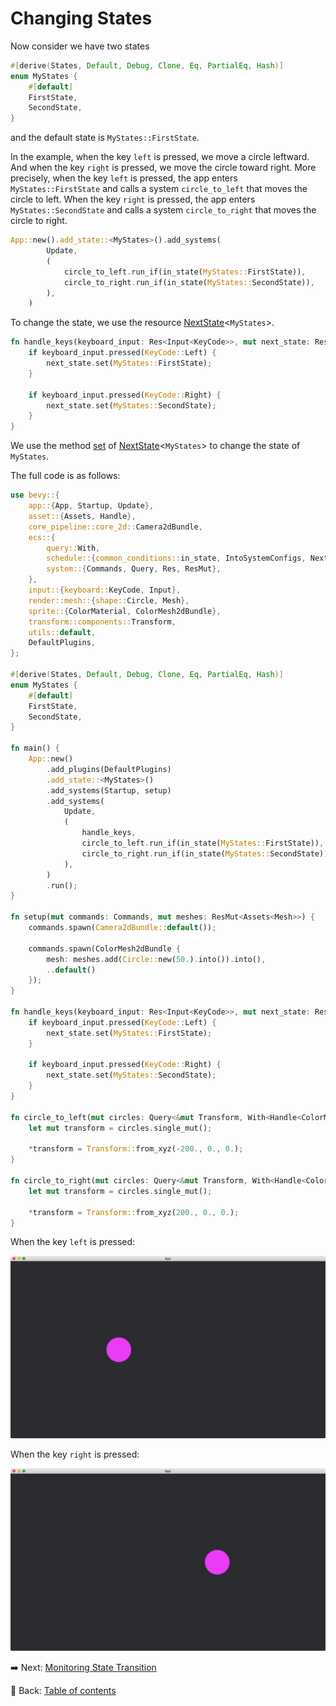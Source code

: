 # Changing States

Now consider we have two states

```rust
#[derive(States, Default, Debug, Clone, Eq, PartialEq, Hash)]
enum MyStates {
    #[default]
    FirstState,
    SecondState,
}
```

and the default state is `MyStates::FirstState`.

In the example, when the key `left` is pressed, we move a circle leftward.
And when the key `right` is pressed, we move the circle toward right.
More precisely, when the key `left` is pressed, the app enters `MyStates::FirstState` and calls a system `circle_to_left` that moves the circle to left.
When the key `right` is pressed, the app enters `MyStates::SecondState` and calls a system `circle_to_right` that moves the circle to right.

```rust
App::new().add_state::<MyStates>().add_systems(
        Update,
        (
            circle_to_left.run_if(in_state(MyStates::FirstState)),
            circle_to_right.run_if(in_state(MyStates::SecondState)),
        ),
    )
```

To change the state, we use the resource [NextState](https://docs.rs/bevy/latest/bevy/ecs/schedule/struct.NextState.html)<`MyStates`>.

```rust
fn handle_keys(keyboard_input: Res<Input<KeyCode>>, mut next_state: ResMut<NextState<MyStates>>) {
    if keyboard_input.pressed(KeyCode::Left) {
        next_state.set(MyStates::FirstState);
    }

    if keyboard_input.pressed(KeyCode::Right) {
        next_state.set(MyStates::SecondState);
    }
}
```

We use the method [set](https://docs.rs/bevy/latest/bevy/ecs/schedule/struct.NextState.html#method.set) of [NextState](https://docs.rs/bevy/latest/bevy/ecs/schedule/struct.NextState.html)<`MyStates`> to change the state of `MyStates`.

The full code is as follows:

```rust
use bevy::{
    app::{App, Startup, Update},
    asset::{Assets, Handle},
    core_pipeline::core_2d::Camera2dBundle,
    ecs::{
        query::With,
        schedule::{common_conditions::in_state, IntoSystemConfigs, NextState, States},
        system::{Commands, Query, Res, ResMut},
    },
    input::{keyboard::KeyCode, Input},
    render::mesh::{shape::Circle, Mesh},
    sprite::{ColorMaterial, ColorMesh2dBundle},
    transform::components::Transform,
    utils::default,
    DefaultPlugins,
};

#[derive(States, Default, Debug, Clone, Eq, PartialEq, Hash)]
enum MyStates {
    #[default]
    FirstState,
    SecondState,
}

fn main() {
    App::new()
        .add_plugins(DefaultPlugins)
        .add_state::<MyStates>()
        .add_systems(Startup, setup)
        .add_systems(
            Update,
            (
                handle_keys,
                circle_to_left.run_if(in_state(MyStates::FirstState)),
                circle_to_right.run_if(in_state(MyStates::SecondState)),
            ),
        )
        .run();
}

fn setup(mut commands: Commands, mut meshes: ResMut<Assets<Mesh>>) {
    commands.spawn(Camera2dBundle::default());

    commands.spawn(ColorMesh2dBundle {
        mesh: meshes.add(Circle::new(50.).into()).into(),
        ..default()
    });
}

fn handle_keys(keyboard_input: Res<Input<KeyCode>>, mut next_state: ResMut<NextState<MyStates>>) {
    if keyboard_input.pressed(KeyCode::Left) {
        next_state.set(MyStates::FirstState);
    }

    if keyboard_input.pressed(KeyCode::Right) {
        next_state.set(MyStates::SecondState);
    }
}

fn circle_to_left(mut circles: Query<&mut Transform, With<Handle<ColorMaterial>>>) {
    let mut transform = circles.single_mut();

    *transform = Transform::from_xyz(-200., 0., 0.);
}

fn circle_to_right(mut circles: Query<&mut Transform, With<Handle<ColorMaterial>>>) {
    let mut transform = circles.single_mut();

    *transform = Transform::from_xyz(200., 0., 0.);
}
```

When the key `left` is pressed:

![Changing States 1](./pic/changing_states_1.png)

When the key `right` is pressed:

![Changing States 2](./pic/changing_states_2.png)

:arrow_right:  Next: [Monitoring State Transition](./monitoring_state_transition.md)

:blue_book: Back: [Table of contents](./../README.md)
